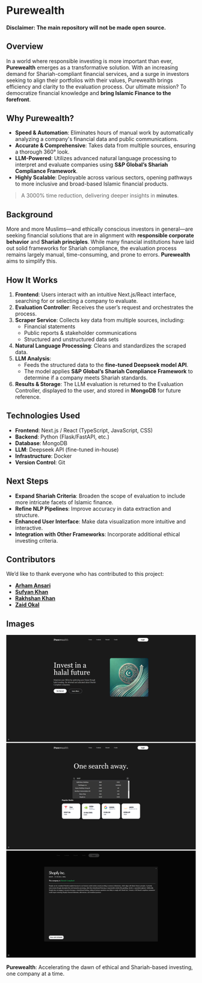 # Purewealth

#### Disclaimer: The main repository will not be made open source.

## Overview

In a world where responsible investing is more important than ever, **Purewealth** emerges as a transformative solution. With an increasing demand for Shariah-compliant financial services, and a surge in investors seeking to align their portfolios with their values, Purewealth brings efficiency and clarity to the evaluation process. Our ultimate mission? To democratize financial knowledge and **bring Islamic Finance to the forefront**.

## Why Purewealth?

- **Speed & Automation**: Eliminates hours of manual work by automatically analyzing a company's financial data and public communications.
- **Accurate & Comprehensive**: Takes data from multiple sources, ensuring a thorough 360° look.
- **LLM-Powered**: Utilizes advanced natural language processing to interpret and evaluate companies using **S&P Global’s Shariah Compliance Framework**.
- **Highly Scalable**: Deployable across various sectors, opening pathways to more inclusive and broad-based Islamic financial products.

> A 3000% time reduction, delivering deeper insights in **minutes**.

## Background

More and more Muslims—and ethically conscious investors in general—are seeking financial solutions that are in alignment with **responsible corporate behavior** and **Shariah principles**. While many financial institutions have laid out solid frameworks for Shariah compliance, the evaluation process remains largely manual, time-consuming, and prone to errors. **Purewealth** aims to simplify this.

## How It Works

1. **Frontend**: Users interact with an intuitive Next.js/React interface, searching for or selecting a company to evaluate.
2. **Evaluation Controller**: Receives the user’s request and orchestrates the process.
3. **Scraper Service**: Collects key data from multiple sources, including:
   - Financial statements
   - Public reports & stakeholder communications
   - Structured and unstructured data sets
4. **Natural Language Processing**: Cleans and standardizes the scraped data.
5. **LLM Analysis**:
   - Feeds the structured data to the **fine-tuned Deepseek model API**.
   - The model applies **S&P Global’s Shariah Compliance Framework** to determine if a company meets Shariah standards.
6. **Results & Storage**: The LLM evaluation is returned to the Evaluation Controller, displayed to the user, and stored in **MongoDB** for future reference.

## Technologies Used

- **Frontend**: Next.js / React (TypeScript, JavaScript, CSS)
- **Backend**: Python (Flask/FastAPI, etc.)
- **Database**: MongoDB
- **LLM**: Deepseek API (fine-tuned in-house)
- **Infrastructure**: Docker
- **Version Control**: Git

## Next Steps

- **Expand Shariah Criteria**: Broaden the scope of evaluation to include more intricate facets of Islamic finance.
- **Refine NLP Pipelines**: Improve accuracy in data extraction and structure.
- **Enhanced User Interface**: Make data visualization more intuitive and interactive.
- **Integration with Other Frameworks**: Incorporate additional ethical investing criteria.

## Contributors

We’d like to thank everyone who has contributed to this project:

- [**Arham Ansari**](#)
- [**Sufyan Khan**](#)
- [**Rakhshan Khan**](#)
- [**Zaid Okal**](#)

## Images

![Ui Screenshot](Screenshots/1.png)
![Ui Screenshot](Screenshots/3.png)
![Ui Screenshot](Screenshots/5.png)

**Purewealth**: Accelerating the dawn of ethical and Shariah-based investing, one company at a time.
